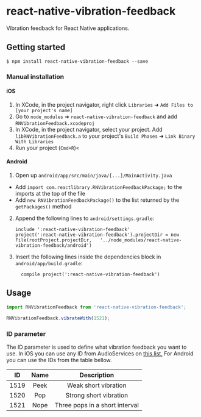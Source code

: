 

# react-native-vibration-feedback

Vibration feedback for React Native applications.

## Getting started

`$ npm install react-native-vibration-feedback --save`

### Manual installation


#### iOS

1. In XCode, in the project navigator, right click `Libraries` ➜ `Add Files to [your project's name]`
2. Go to `node_modules` ➜ `react-native-vibration-feedback` and add `RNVibrationFeedback.xcodeproj`
3. In XCode, in the project navigator, select your project. Add `libRNVibrationFeedback.a` to your project's `Build Phases` ➜ `Link Binary With Libraries`
4. Run your project (`Cmd+R`)<

#### Android

1. Open up `android/app/src/main/java/[...]/MainActivity.java`
  - Add `import com.reactlibrary.RNVibrationFeedbackPackage;` to the imports at the top of the file
  - Add `new RNVibrationFeedbackPackage()` to the list returned by the `getPackages()` method
2. Append the following lines to `android/settings.gradle`:
  	```
  	include ':react-native-vibration-feedback'
  	project(':react-native-vibration-feedback').projectDir = new File(rootProject.projectDir, 	'../node_modules/react-native-vibration-feedback/android')
  	```
3. Insert the following lines inside the dependencies block in `android/app/build.gradle`:
  	```
      compile project(':react-native-vibration-feedback')
  	```


## Usage
```javascript
import RNVibrationFeedback from 'react-native-vibration-feedback';

RNVibrationFeedback.vibrateWith(1521);
```

### ID parameter

The ID parameter is used to define what vibration feedback you want to use. In iOS you can use any ID from AudioServices on [this list.](http://iphonedevwiki.net/index.php/AudioServices) For Android you can use the IDs from the table bellow.

|  ID  | Name |           Description           |
|:----:|:----:|:-------------------------------:|
| 1519 | Peek | Weak short vibration            |
| 1520 | Pop  | Strong short vibration          |
| 1521 | Nope | Three pops in a short interval  |
